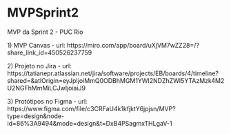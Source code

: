 # MVPSprint2
MVP da Sprint 2 - PUC Rio

<p> 1)  MVP Canvas - url: https://miro.com/app/board/uXjVM7wZZ28=/?share_link_id=450526237759 </p>
<p> 2) Projeto no Jira - url: https://tatianepr.atlassian.net/jira/software/projects/EB/boards/4/timeline?shared=&atlOrigin=eyJpIjoiMmQ0ODBhMGM1YWI2NDZhZWI5YTAzMzk4M2U2NGFhMmMiLCJwIjoiaiJ9</p>
<p> 3) Protótipos no Figma - url: https://www.figma.com/file/c3CRFaU4k1kfjktY6jpjsn/MVP?type=design&node-id=86%3A9494&mode=design&t=DxB4PSagmxTHLgaV-1</p>


